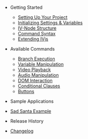 <!-- docs/_sidebar.md -->

* Getting Started

  * [Setting Up Your Project](/getting-started/setup.md)
  * [Initializing Settings & Variables](/getting-started/settings.md)
  * [IV-Node Structure](/getting-started/nodeStructure.md)
  * [Command Syntax](/getting-started/commandSyntax.md)
  * [Extending IVjs](/advanced/plugins.md)


* Available Commands

  * [Branch Execution](/commands/branch.md)
  * [Variable Manipulation](/commands/variableCommands.md)
  * [Video Playback](/commands/video.md)
  * [Audio Manipulation](/commands/audio.md)
  * [DOM Interaction](/commands/interaction.md)
  * [Conditional Clauses](/commands/conditional.md)
  * [Buttons](/commands/buttons.md)


* Sample Applications

 * [Sad Santa Example](/demos/sad-santa.md)


* Release History

 * [Changelog](https://github.com/IVjs/IVjs/CHANGELOG.md)
